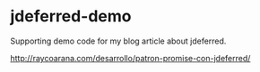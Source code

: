 jdeferred-demo
==============

Supporting demo code for my blog article about jdeferred.

http://raycoarana.com/desarrollo/patron-promise-con-jdeferred/